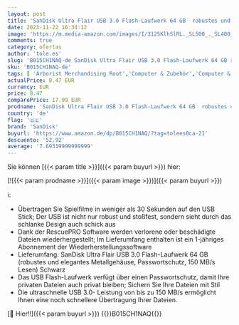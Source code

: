 ```yaml
---
layout: post
title: 'SanDisk Ultra Flair USB 3.0 Flash-Laufwerk 64 GB  robustes und elegantes Metallgehäuse  Passwortschutz  150 MB/s Lesen  Schwarz'
date: 2023-11-22 16:34:12
image: 'https://m.media-amazon.com/images/I/3125KlhSlRL._SL500_._SL400_.jpg'
comments: true
category: ofertas
author: 'tole.es'
slug: 'B015CH1NAQ-de SanDisk Ultra Flair USB 3.0 Flash-Laufwerk 64 GB robustes...'
sku: 'B015CH1NAQ-de'
tags: [ 'Arborist Merchandising Root','Computer & Zubehör','Computer & Zubehör: Produkte mit Umwelt-Label','Datenspeicher','Externe Datenspeicher','Self Service','Special Features Stores','USB-Sticks','a4cbee59-f823-40fe-831a-7de64f655f6f_0','a4cbee59-f823-40fe-831a-7de64f655f6f_1301','sandisk','🇩🇪', ]
actualPrice: 8.47 EUR
currency: EUR
price: 8.47
comparePrice: 17.99 EUR
prodname: 'SanDisk Ultra Flair USB 3.0 Flash-Laufwerk 64 GB  robustes und elegantes Metallgehäuse  Passwortschutz  150 MB/s Lesen  Schwarz'
country: 'de'
flag: '🇩🇪'
brand: 'SanDisk'
buyurl: 'https://www.amazon.de/dp/B015CH1NAQ/?tag=tolees0ca-21'
descuento: '52.92'
average: '7.69319999999999'
---
```


Sie können [{{< param title >}}]({{< param buyurl >}}) hier:

[![{{< param prodname >}}]({{< param image >}})]({{< param buyurl >}})

ℹ️:

- Übertragen Sie Spielfilme in weniger als 30 Sekunden auf den USB Stick; Der USB ist nicht nur robust und stoßfest, sondern sieht durch das schlanke Design auch schick aus
- Dank der RescuePRO Software werden verlorene oder beschädigte Dateien wiederhergestellt; Im Lieferumfang enthalten ist ein 1-jähriges Abonnement der Wiederherstellungssoftware
- Lieferumfang: SanDisk Ultra Flair USB 3.0 Flash-Laufwerk 64 GB (robustes und elegantes Metallgehäuse, Passwortschutz, 150 MB/s Lesen) Schwarz
- Das USB Flash-Laufwerk verfügt über einen Passwortschutz, damit Ihre privaten Dateien auch privat bleiben; Sichern Sie Ihre Dateien mit Stil
- Die ultraschnelle USB 3.0- Leistung von bis zu 150 MB/s ermöglicht Ihnen eine noch schnellere Übertragung Ihrer Dateien.

[🛒 Hier!!]({{< param buyurl >}})
{{<world>}}B015CH1NAQ{{</world>}}
